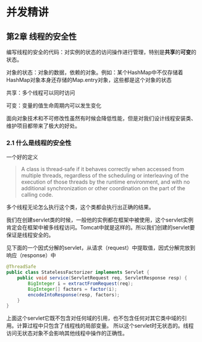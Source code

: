 # 并发精讲



## 第2章  线程的安全性

编写线程的安全的代码：对实例的状态的访问操作进行管理，特别是**共享**的**可变**的状态。

对象的状态：对象的数据，依赖的对象。例如：某个HashMap中不仅存储着HashMap对象本身还存储的Map.entry对象，这些都是这个对象的状态

共享：多个线程可以同时访问

可变：变量的值生命周期内可以发生变化

面向对象技术和不可修改性虽然有时候会降低性能，但是对我们设计线程安装类、维护项目都带来了极大的好处。



### 2.1 什么是线程的安全性

一个好的定义

 >A  class  is  thread‐safe  if  it  behaves  correctly  when  accessed  from  multiple  threads,  regardless  of  the  scheduling  or interleaving of the execution of those threads by the runtime environment, and with no additional synchronization or other coordination on the part of the calling code. 

多个线程无论怎么执行这个类，这个类都会执行出正确的结果。







我们在创建servlet类的时候，一般他的实例都在框架中被使用，这个servlet实例肯定会在框架中被多线程访问。Tomcat中就是这样的。所以我们创建的servlet要保证是线程安全的。

见下面的一个因式分解的servlet，从请求（request）中提取值，因式分解完放到响应（response）中

```java
@ThreadSafe 
public class StatelessFactorizer implements Servlet { 
    public void service(ServletRequest req, ServletResponse resp) { 
        BigInteger i = extractFromRequest(req); 
        BigInteger[] factors = factor(i); 
        encodeIntoResponse(resp, factors); 
    } 
} 
```

​	上面这个servlet它既不包含对任何域的引用，也不包含任何对其它类中域的引用。计算过程中只包含了线程栈的局部变量。 所以这个servlet时无状态的。线程访问无状态对象不会影响其他线程中操作的正确性。